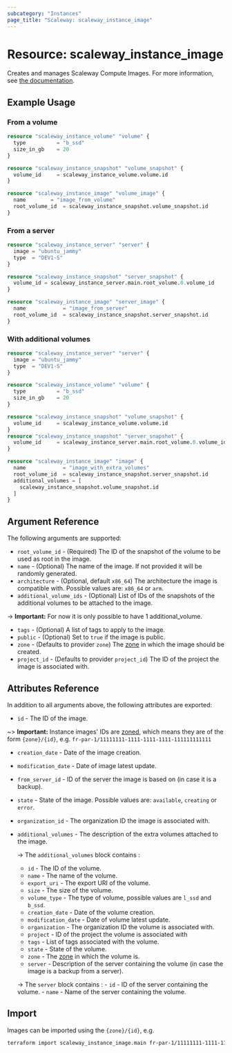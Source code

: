 ```yaml
---
subcategory: "Instances"
page_title: "Scaleway: scaleway_instance_image"
---
```


# Resource: scaleway_instance_image

Creates and manages Scaleway Compute Images.
For more information, see [the documentation](https://www.scaleway.com/en/developers/api/instance/#path-images-list-instance-images).

## Example Usage

### From a volume

```terraform
resource "scaleway_instance_volume" "volume" {
  type       	= "b_ssd"
  size_in_gb 	= 20
}

resource "scaleway_instance_snapshot" "volume_snapshot" {
  volume_id 	= scaleway_instance_volume.volume.id
}

resource "scaleway_instance_image" "volume_image" {
  name 		  = "image_from_volume"
  root_volume_id  = scaleway_instance_snapshot.volume_snapshot.id
}
```

### From a server

```terraform
resource "scaleway_instance_server" "server" {
  image = "ubuntu_jammy"
  type 	= "DEV1-S"
}

resource "scaleway_instance_snapshot" "server_snapshot" {
  volume_id	= scaleway_instance_server.main.root_volume.0.volume_id
}

resource "scaleway_instance_image" "server_image" {
  name            = "image_from_server"
  root_volume_id  = scaleway_instance_snapshot.server_snapshot.id
}
```

### With additional volumes

```terraform
resource "scaleway_instance_server" "server" {
  image = "ubuntu_jammy"
  type 	= "DEV1-S"
}

resource "scaleway_instance_volume" "volume" {
  type       	= "b_ssd"
  size_in_gb 	= 20
}

resource "scaleway_instance_snapshot" "volume_snapshot" {
  volume_id     = scaleway_instance_volume.volume.id
}
resource "scaleway_instance_snapshot" "server_snapshot" {
  volume_id     = scaleway_instance_server.main.root_volume.0.volume_id
}

resource "scaleway_instance_image" "image" {
  name            = "image_with_extra_volumes"
  root_volume_id  = scaleway_instance_snapshot.server_snapshot.id
  additional_volumes = [
    scaleway_instance_snapshot.volume_snapshot.id
  ]
}
```

## Argument Reference

The following arguments are supported:

- `root_volume_id` - (Required) The ID of the snapshot of the volume to be used as root in the image.
- `name` - (Optional) The name of the image. If not provided it will be randomly generated.
- `architecture` - (Optional, default `x86_64`) The architecture the image is compatible with. Possible values are: `x86_64` or `arm`.
- `additional_volume_ids` - (Optional) List of IDs of the snapshots of the additional volumes to be attached to the image.

-> **Important:** For now it is only possible to have 1 additional_volume.

- `tags` - (Optional) A list of tags to apply to the image.
- `public` - (Optional) Set to `true` if the image is public.
- `zone` - (Defaults to provider `zone`) The [zone](../guides/regions_and_zones.md#zones) in which the image should be created.
- `project_id` - (Defaults to provider `project_id`) The ID of the project the image is associated with.

## Attributes Reference

In addition to all arguments above, the following attributes are exported:

- `id` - The ID of the image.

~> **Important:** Instance images' IDs are [zoned](../guides/regions_and_zones.md#resource-ids), which means they are of the form `{zone}/{id}`, e.g. `fr-par-1/11111111-1111-1111-1111-111111111111`

- `creation_date` - Date of the image creation.
- `modification_date` - Date of image latest update.
- `from_server_id` - ID of the server the image is based on (in case it is a backup).
- `state` - State of the image. Possible values are: `available`, `creating` or `error`.
- `organization_id` - The organization ID the image is associated with.
- `additional_volumes` - The description of the extra volumes attached to the image.

    -> The `additional_volumes` block contains :
    - `id` - The ID of the volume.
    - `name` - The name of the volume.
    - `export_uri` - The export URI of the volume.
    - `size` - The size of the volume.
    - `volume_type` - The type of volume, possible values are `l_ssd` and `b_ssd`.
    - `creation_date` - Date of the volume creation.
    - `modification_date` - Date of volume latest update.
    - `organization` - The organization ID the volume is associated with.
    - `project` - ID of the project the volume is associated with
    - `tags` - List of tags associated with the volume.
    - `state` - State of the volume.
    - `zone` - The [zone](../guides/regions_and_zones.md#zones) in which the volume is.
    - `server` - Description of the server containing the volume (in case the image is a backup from a server).
  
    -> The `server` block contains :
      - `id` - ID of the server containing the volume.
      - `name` - Name of the server containing the volume.

## Import

Images can be imported using the `{zone}/{id}`, e.g.

```bash
terraform import scaleway_instance_image.main fr-par-1/11111111-1111-1111-1111-111111111111
```
